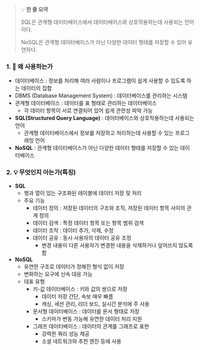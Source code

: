 > 💡 **한 줄 요약**
>
> SQL은 관계형 데이터베이스에서 데이터베이스와 상호작용하는데 사용되는 언어이다.
>
> NoSQL은 관계형 데이터베이스가 아닌 다양한 데이터 형태를 저장할 수 있어 유연하다.

### 1. 🤔 왜 사용하는가

- 데이터베이스 : 정보를 처리해 여러 사람이나 프로그램이 쉽게 사용할 수 있도록 하는 데이터의 집합
- DBMS (Database Management System) : 데이터베이스를 관리하는 시스템
- 관계형 데이터베이스 : 데이터를 표 형태로 관리하는 데이터베이스
  - 각 데이터 항목이 서로 연결되어 있어 쉽게 관련성 파악 가능
- **SQL(Structured Query Language)** : 데이터베이스와 상호작용하는데 사용되는 언어
  - 관계형 데이터베이스에서 정보를 저장하고 처리하는데 사용할 수 있는 프로그래밍 언어
- **NoSQL** : 관계형 데이터베이스가 아닌 다양한 데이터 형태를 저장할 수 있는 데이터베이스

### 2. 💡 무엇인지 아는가(특징)

- **SQL**
  - 행과 열이 있는 구조화된 테이블에 데이터 저장 및 처리
  - 주요 기능
    - 데이터 정의 : 저장된 데이터의 구조와 조직, 저장된 데이터 항목 사이의 관계 정의
    - 데이터 검색 : 특정 데이터 항목 또는 항목 범위 검색
    - 데이터 조작 : 데이터 추가, 삭제, 수정
    - 데이터 공유 : 동시 사용자의 데이터 공유 조정
      - 변경 내용이 다른 사용자가 변경한 내용을 삭제하거나 덮어쓰지 않도록 함
- **NoSQL**
  - 유연한 구조로 데이터가 정해진 형식 없이 저장
  - 변화하는 요구에 신속 대응 가능
  - 대표 유형
    - 키-값 데이터베이스 : 키와 값의 쌍으로 저장
      - 데이터 저장 간단, 속보 매우 빠름
      - 캐싱, 세션 관리, 리더 보드, 실시간 분석에 주 사용
    - 문서형 데이터베이스 : 데이터를 문서 형태로 저장
      - 스키마가 변동 가능해 유연한 데이터 처리 지원
    - 그래프 데이터베이스 : 데이터의 관계를 그래프로 표현
      - 강력한 쿼리 성능 제공
      - 소셜 네트워크와 추천 엔진 등에 사용
